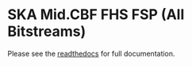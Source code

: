 # SKA Mid.CBF FHS FSP (All Bitstreams)

Please see the [readthedocs](https://developer.skao.int/projects/ska-mid-cbf-fhs-fsp/en/latest/) for full documentation.
